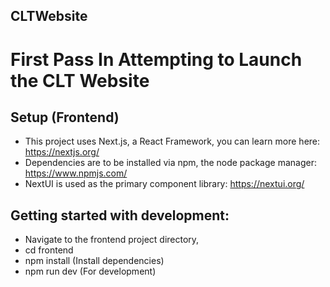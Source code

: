 ## CLTWebsite
# First Pass In Attempting to Launch the CLT Website

## Setup (Frontend)
- This project uses Next.js, a React Framework, you can learn more here: https://nextjs.org/
- Dependencies are to be installed via npm, the node package manager: https://www.npmjs.com/ 
- NextUI is used as the primary component library: https://nextui.org/ 

## Getting started with development:
- Navigate to the frontend project directory, 
- cd frontend
- npm install (Install dependencies)
- npm run dev (For development)